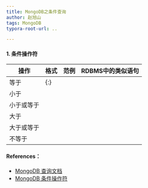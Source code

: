 ```yaml
---
title: MongoDB之条件查询
author: 赵旭山
tags: MongoDB
typora-root-url: ..

---
```




#### 1. 条件操作符



| 操作       | 格式            | 范例 | RDBMS中的类似语句 |
| ---------- | --------------- | ---- | ----------------- |
| 等于       | {<key>:<value>} |      |                   |
| 小于       |                 |      |                   |
| 小于或等于 |                 |      |                   |
| 大于       |                 |      |                   |
| 大于或等于 |                 |      |                   |
| 不等于     |                 |      |                   |













#### References：

* [MongoDB 查询文档](https://www.runoob.com/mongodb/mongodb-query.html)
* [MongoDB 条件操作符](https://www.runoob.com/mongodb/mongodb-operators.html)